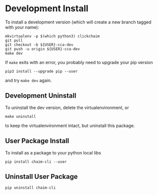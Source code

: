 # Development Install
To install a development version (which will create a new branch tagged with
your name):
```
mkvirtualenv -p $(which python3) clickchaim
git pull
git checkout -b ${USER}-cca-dev
git push -u origin ${USER}-cca-dev
make dev
```
If `make` exits with an error, you probably need to upgrade your pip version
```
pip3 install --upgrade pip --user
```
and try `make dev` again.

## Development Uninstall
To uninstall the dev version, delete the virtualenvironment, or
```
make uninstall
```
to keep the virtualenvironment intact, but uninstall this package.

## User Package Install
To install as a package to your python local libs
```
pip install chaim-cli --user
```

## Uninstall User Package
```
pip uninstall chaim-cli
```

[modeline]: # ( vim: set ft=markdown tw=74 fenc=utf-8 spell spl=en_gb mousemodel=popup: )
